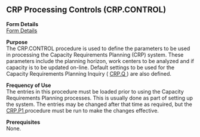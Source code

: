 ##  CRP Processing Controls (CRP.CONTROL)

<PageHeader />

**Form Details**  
[ Form Details ](CRP-CONTROL-1/README.md)   

**Purpose**  
The CRP.CONTROL procedure is used to define the parameters to be used in processing the Capacity Requirements Planning (CRP) system. These parameters include the planning horizon, work centers to be analyzed and if capacity is to be updated on-line. Default settings to be used for the Capacity Requirements Planning Inquiry ( [ CRP.Q ](../../MFG-REPORT/CRP-Q/README.md) ) are also defined. 

**Frequency of Use**  
The entries in this procedure must be loaded prior to using the Capacity Requirements Planning processes. This is usually done as part of setting up the system. The entries may be changed after that time as required, but the [ CRP.P1 ](../../MFG-PROCESS/CRP-P1/README.md) procedure must be run to make the changes effective. 

**Prerequisites**  
None.

<badge text= "Version 8.10.57" vertical="middle" />

<PageFooter />